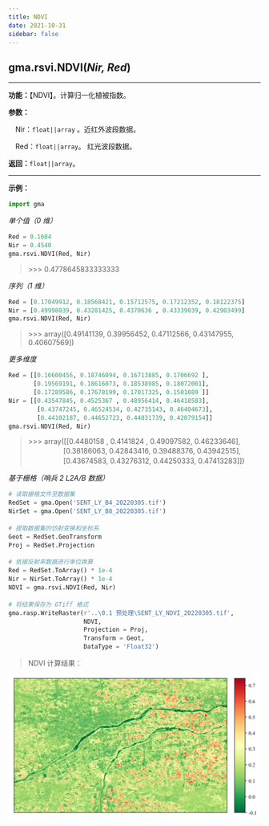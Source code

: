 ```yaml
---
title: NDVI
date: 2021-10-31
sidebar: false
---
```


## gma.rsvi.**NDVI**(*Nir, Red*)

---

**功能：**【NDVI】。计算归一化植被指数。

**参数：**

&emsp;Nir：`float||array` 。近红外波段数据。

&emsp;Red：`float||array`。 红光波段数据。

**返回：**`float||array`。

---

**示例：**
```python
import gma
```
*单个值（0 维）*
```python
Red = 0.1604
Nir = 0.4540
gma.rsvi.NDVI(Red, Nir)
```
> \>>> 0.4778645833333333

*序列（1 维）*

```python
Red = [0.17049912, 0.18568421, 0.15712575, 0.17212352, 0.18122375]
Nir = [0.49998039, 0.43281425, 0.4370636 , 0.43339039, 0.42903499]
gma.rsvi.NDVI(Red, Nir)
```
> \>>> array([0.49141139, 0.39956452, 0.47112566, 0.43147955, 0.40607569])

*更多维度*
```python
Red = [[0.16600456, 0.18746094, 0.16713885, 0.1706692 ],
       [0.19569191, 0.18616073, 0.18538985, 0.18072001],
       [0.17289586, 0.17678199, 0.17017325, 0.1501089 ]]
Nir = [[0.43547845, 0.4525367 , 0.48956414, 0.46418583],
        [0.43747245, 0.46524534, 0.42735143, 0.46404673],
        [0.44102187, 0.44652723, 0.44031739, 0.42079154]]
gma.rsvi.NDVI(Red, Nir)
```
> \>>> array([[0.4480158 , 0.4141824 , 0.49097582, 0.46233646],<br>
> 　　　　　[0.38186063, 0.42843416, 0.39488376, 0.43942515],<br>
> 　　　　　[0.43674583, 0.43276312, 0.44250333, 0.47413283]])

*基于栅格（哨兵 2 L2A/B 数据）*
```python
# 读取栅格文件至数据集
RedSet = gma.Open('SENT_LY_B4_20220305.tif')
NirSet = gma.Open('SENT_LY_B8_20220305.tif')

# 提取数据集的仿射变换和坐标系
Geot = RedSet.GeoTransform
Proj = RedSet.Projection

# 依据反射率数据进行单位换算
Red = RedSet.ToArray() * 1e-4
Nir = NirSet.ToArray() * 1e-4
NDVI = gma.rsvi.NDVI(Red, Nir)

# 将结果保存为 GTiff 格式
gma.rasp.WriteRaster(r'..\0.1 预处理\SENT_LY_NDVI_20220305.tif', 
                     NDVI, 
                     Projection = Proj, 
                     Transform = Geot,
                     DataType = 'Float32')
```
> NDVI 计算结果：

![](/rsvi/NDVI.webp)
